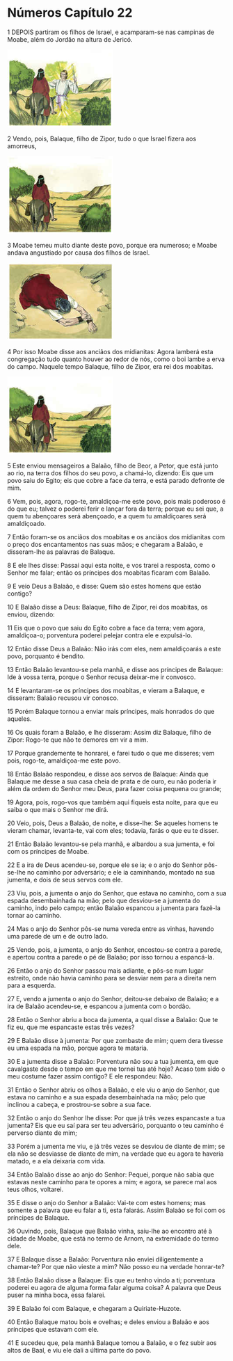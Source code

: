 # Números Capítulo 22

1	DEPOIS partiram os filhos de Israel, e acamparam-se nas campinas de Moabe, além do Jordão na altura de Jericó.

![](.img/04_Nu_22_01_RG.jpg)

2	Vendo, pois, Balaque, filho de Zipor, tudo o que Israel fizera aos amorreus,

![](.img/04_Nu_22_02_RG.jpg)

3	Moabe temeu muito diante deste povo, porque era numeroso; e Moabe andava angustiado por causa dos filhos de Israel.

![](.img/04_Nu_22_03_RG.jpg)

4	Por isso Moabe disse aos anciãos dos midianitas: Agora lamberá esta congregação tudo quanto houver ao redor de nós, como o boi lambe a erva do campo. Naquele tempo Balaque, filho de Zipor, era rei dos moabitas.

![](.img/04_Nu_22_04_RG.jpg)

5	Este enviou mensageiros a Balaão, filho de Beor, a Petor, que está junto ao rio, na terra dos filhos do seu povo, a chamá-lo, dizendo: Eis que um povo saiu do Egito; eis que cobre a face da terra, e está parado defronte de mim.

6	Vem, pois, agora, rogo-te, amaldiçoa-me este povo, pois mais poderoso é do que eu; talvez o poderei ferir e lançar fora da terra; porque eu sei que, a quem tu abençoares será abençoado, e a quem tu amaldiçoares será amaldiçoado.

7	Então foram-se os anciãos dos moabitas e os anciãos dos midianitas com o preço dos encantamentos nas suas mãos; e chegaram a Balaão, e disseram-lhe as palavras de Balaque.

8	E ele lhes disse: Passai aqui esta noite, e vos trarei a resposta, como o Senhor me falar; então os príncipes dos moabitas ficaram com Balaão.

9	E veio Deus a Balaão, e disse: Quem são estes homens que estão contigo?

10	E Balaão disse a Deus: Balaque, filho de Zipor, rei dos moabitas, os enviou, dizendo:

11	Eis que o povo que saiu do Egito cobre a face da terra; vem agora, amaldiçoa-o; porventura poderei pelejar contra ele e expulsá-lo.

12	Então disse Deus a Balaão: Não irás com eles, nem amaldiçoarás a este povo, porquanto é bendito.

13	Então Balaão levantou-se pela manhã, e disse aos príncipes de Balaque: Ide à vossa terra, porque o Senhor recusa deixar-me ir convosco.

14	E levantaram-se os príncipes dos moabitas, e vieram a Balaque, e disseram: Balaão recusou vir conosco.

15	Porém Balaque tornou a enviar mais príncipes, mais honrados do que aqueles.

16	Os quais foram a Balaão, e lhe disseram: Assim diz Balaque, filho de Zipor: Rogo-te que não te demores em vir a mim.

17	Porque grandemente te honrarei, e farei tudo o que me disseres; vem pois, rogo-te, amaldiçoa-me este povo.

18	Então Balaão respondeu, e disse aos servos de Balaque: Ainda que Balaque me desse a sua casa cheia de prata e de ouro, eu não poderia ir além da ordem do Senhor meu Deus, para fazer coisa pequena ou grande;

19	Agora, pois, rogo-vos que também aqui fiqueis esta noite, para que eu saiba o que mais o Senhor me dirá.

20	Veio, pois, Deus a Balaão, de noite, e disse-lhe: Se aqueles homens te vieram chamar, levanta-te, vai com eles; todavia, farás o que eu te disser.

21	Então Balaão levantou-se pela manhã, e albardou a sua jumenta, e foi com os príncipes de Moabe.

22	E a ira de Deus acendeu-se, porque ele se ia; e o anjo do Senhor pôs-se-lhe no caminho por adversário; e ele ia caminhando, montado na sua jumenta, e dois de seus servos com ele.

23	Viu, pois, a jumenta o anjo do Senhor, que estava no caminho, com a sua espada desembainhada na mão; pelo que desviou-se a jumenta do caminho, indo pelo campo; então Balaão espancou a jumenta para fazê-la tornar ao caminho.

24	Mas o anjo do Senhor pôs-se numa vereda entre as vinhas, havendo uma parede de um e de outro lado.

25	Vendo, pois, a jumenta, o anjo do Senhor, encostou-se contra a parede, e apertou contra a parede o pé de Balaão; por isso tornou a espancá-la.

26	Então o anjo do Senhor passou mais adiante, e pôs-se num lugar estreito, onde não havia caminho para se desviar nem para a direita nem para a esquerda.

27	E, vendo a jumenta o anjo do Senhor, deitou-se debaixo de Balaão; e a ira de Balaão acendeu-se, e espancou a jumenta com o bordão.

28	Então o Senhor abriu a boca da jumenta, a qual disse a Balaão: Que te fiz eu, que me espancaste estas três vezes?

29	E Balaão disse à jumenta: Por que zombaste de mim; quem dera tivesse eu uma espada na mão, porque agora te mataria.

30	E a jumenta disse a Balaão: Porventura não sou a tua jumenta, em que cavalgaste desde o tempo em que me tornei tua até hoje? Acaso tem sido o meu costume fazer assim contigo? E ele respondeu: Não.

31	Então o Senhor abriu os olhos a Balaão, e ele viu o anjo do Senhor, que estava no caminho e a sua espada desembainhada na mão; pelo que inclinou a cabeça, e prostrou-se sobre a sua face.

32	Então o anjo do Senhor lhe disse: Por que já três vezes espancaste a tua jumenta? Eis que eu saí para ser teu adversário, porquanto o teu caminho é perverso diante de mim;

33	Porém a jumenta me viu, e já três vezes se desviou de diante de mim; se ela não se desviasse de diante de mim, na verdade que eu agora te haveria matado, e a ela deixaria com vida.

34	Então Balaão disse ao anjo do Senhor: Pequei, porque não sabia que estavas neste caminho para te opores a mim; e agora, se parece mal aos teus olhos, voltarei.

35	E disse o anjo do Senhor a Balaão: Vai-te com estes homens; mas somente a palavra que eu falar a ti, esta falarás. Assim Balaão se foi com os príncipes de Balaque.

36	Ouvindo, pois, Balaque que Balaão vinha, saiu-lhe ao encontro até à cidade de Moabe, que está no termo de Arnom, na extremidade do termo dele.

37	E Balaque disse a Balaão: Porventura não enviei diligentemente a chamar-te? Por que não vieste a mim? Não posso eu na verdade honrar-te?

38	Então Balaão disse a Balaque: Eis que eu tenho vindo a ti; porventura poderei eu agora de alguma forma falar alguma coisa? A palavra que Deus puser na minha boca, essa falarei.

39	E Balaão foi com Balaque, e chegaram a Quiriate-Huzote.

40	Então Balaque matou bois e ovelhas; e deles enviou a Balaão e aos príncipes que estavam com ele.

41	E sucedeu que, pela manhã Balaque tomou a Balaão, e o fez subir aos altos de Baal, e viu ele dali a última parte do povo.

